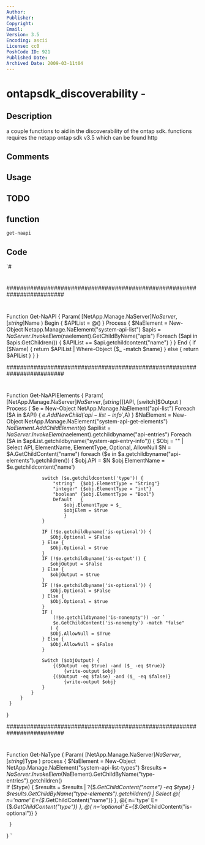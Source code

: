 ```yaml
---
Author: 
Publisher: 
Copyright: 
Email: 
Version: 3.5
Encoding: ascii
License: cc0
PoshCode ID: 921
Published Date: 
Archived Date: 2009-03-11t04
---
```


# ontapsdk_discoverability - 

## Description

a couple functions to aid in the discoverability of the ontap sdk. functions requires the netapp ontap sdk v3.5 which can be found http

## Comments



## Usage



## TODO



## function

`get-naapi`

## Code

`#
 #
 
 #########################################################################
 #
 #
 #
 Function Get-NaAPI {
     Param(
         [NetApp.Manage.NaServer]$NaServer,
         [string]$Name
     )
     Begin {
         $APIList = @()
     }
     Process {
         $NaElement = New-Object Netapp.Manage.NaElement("system-api-list")
         $apis = $NaServer.InvokeElem($naelement).GetChildByName("apis")
         Foreach ($api in $apis.GetChildren()) {
            $APIList +=  $api.getchildcontent("name")
         }
     }
     End {
         if ($Name) {
            return $APIList | Where-Object {$_ -match $name}
         } else {
             return $APIList
         }
     }
 }
 
 #########################################################################
 #
 #
 #
 #
 Function Get-NaAPIElements {
     Param(
         [NetApp.Manage.NaServer]$NaServer,
         [string[]]$API,
         [switch]$Output
     )
     Process {
         $e = New-Object NetApp.Manage.NaElement("api-list")
         Foreach ($A in $API) {
             $e.AddNewChild('api-list-info',$A)
         }
         $NaElement = New-Object NetApp.Manage.NaElement("system-api-get-elements")
         $NaElement.AddChildElement($e)
         $apilist = $NaServer.InvokeElem($naelement).getchildbyname("api-entries")
         Foreach ($A in $apiList.getchildbyname("system-api-entry-info")) {
             $Obj = "" | Select API, ElementName, ElementType, Optional, AllowNull 
             $N = $A.GetChildContent("name")
             foreach ($e in $a.getchildbyname("api-elements").getchildren()) {
                 $obj.API = $N
                 $obj.ElementName = $e.getchildcontent('name')
                 
                 switch ($e.getchildcontent('type')) {
                     "string"  {$obj.ElementType = "String"}
                     "integer" {$obj.ElementType = "int"}
                     "boolean" {$obj.ElementType = "Bool"}
                     Default   {
                         $obj.ElementType = $_
                         $objElem = $true
                         }
                 }    
                 
                 IF (!$e.getchildbyname('is-optional')) {
                    $Obj.Optional = $False
                 } Else {
                    $Obj.Optional = $true
                 }
                 IF (!$e.getchildbyname('is-output')) {
                    $objOutput = $False
                 } Else {
                    $objOutput = $true
                 }
                 IF (!$e.getchildbyname('is-optional')) {
                    $Obj.Optional = $False
                 } Else {
                    $Obj.Optional = $true
                 }
                 IF (
                     (!$e.getchildbyname('is-nonempty')) -or `
                     $e.GetChildContent('is-nonempty') -match "false"
                    ) {
                    $Obj.AllowNull = $True
                 } Else {
                    $Obj.AllowNull = $False
                 }
                 
                 Switch ($objOutput) {
                     {($Output -eq $true) -and ($_ -eq $true)}
                         {write-output $obj}
                     {($Output -eq $false) -and ($_ -eq $false)}
                         {write-output $obj}
                 }
             }
         }
     }
 }
 
 #########################################################################
 #
 #
 Function Get-NaType {
     Param(
         [NetApp.Manage.NaServer]$NaServer,
         [string]$Type
     )
     process {
         $NaElement = New-Object NetApp.Manage.NaElement("system-api-list-types")
         $results = $NaServer.InvokeElem($NaElement).GetChildByName("type-entries").getchildren()  
         If ($type) {
             $results = $results | ?{$_.GetChildContent("name") -eq $type}
         }
         $results.GetChildByName("type-elements").getchildren() | Select @{
                     n='name'
                     E={$_.GetChildContent("name")}
                 }, @{
                     n='type'
                     E={$_.GetChildContent("type")}
                 }, @{
                     n='optional'
                     E={$_.GetChildContent("is-optional")}
                 }
 
     }
     
 }
`

